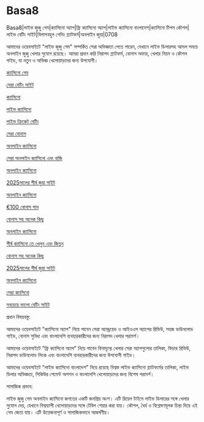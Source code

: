 # Basa8

Basa8|লাইভ জুজু গেম|ক্যাসিনো অ্যাপ|ফ্রি ক্যাসিনো অ্যাপ|লাইভ ক্যাসিনো বাংলাদেশ|ক্যাসিনো টিপস কৌশল|লাইভ বেটিং সাইট|বিলাসবহুল গেমিং প্ল্যাটফর্ম|অনলাইন জুয়া|0708

আমাদের ওয়েবসাইটে "লাইভ জুজু গেম" সম্পর্কিত সেরা অভিজ্ঞতা পেতে পারেন, যেখানে লাইভ ডিলারসহ আসল সময়ে অনলাইন জুজু খেলার সুযোগ রয়েছে। আমরা প্রদান করি নিরাপদ প্ল্যাটফর্ম, বোনাস অফার, খেলার নিয়ম ও কৌশল গাইড, যা নতুন ও অভিজ্ঞ খেলোয়াড়দের জন্য উপযোগী।

<a href="https://basa8pc.com/">ক্যাসিনো গেম</a>

<a href="https://basa8pc.net/">সেরা বেটিং সাইট</a>

<a href="https://basa8live.com/">ক্যাসিনো</a>

<a href="https://basa8live.net/">লাইভ ক্যাসিনো</a>

<a href="https://basa8uk.com/">লাইভ ক্রিকেট বেটিং</a>

<a href="https://basa8uk.net/">সেরা বোনাস</a>

<a href="https://basa8hub.com/">অনলাইন ক্যাসিনো</a>

<a href="https://basa8hub.net/">সেরা অনলাইন ক্যাসিনো এবং বাজি</a>

<a href="https://basa8hub.com/">অনলাইন ক্যাসিনো</a>

<a href="https://basa8now.com/">2025সালের শীর্ষ জুয়া সাইট</a>

<a href="https://basa8now.net/">অনলাইন ক্যাসিনো </a>

<a href="https://basa8pro.com/">€100 বোনাস পান</a>

<a href="https://basa8pro.net/">বোনাস সহ অনেক কিছু</a>

<a href="https://basa8vip.net/">অনলাইন ক্যাসিনো</a>

<a href="https://basa8us.net/">শীর্ষ ক্যাসিনো তে খেলুন এবং জিতুন</a>

<a href="https://basa8pro.net/">বোনাস সহ অনেক কিছু</a>

<a href="https://basa8now.com/">2025সালের শীর্ষ জুয়া সাইট</a>

<a href="https://basa8now.net/">অনলাইন ক্যাসিনো </a>

<a href="https://basa8vip.com/">সেরা ক্যাসিনো</a>

<a href="https://basa8us.com/">সবচেয়ে ভালো বেটিং সাইট</a>

প্রধান বিষয়বস্তু:

আমাদের ওয়েবসাইটে "ক্যাসিনো অ্যাপ" নিয়ে পাবেন সেরা অ্যান্ড্রয়েড ও আইওএস অ্যাপের রিভিউ, সহজ ডাউনলোড গাইড, বোনাস সুবিধা এবং বাংলাদেশি ব্যবহারকারীদের জন্য নিরাপদ খেলার পরামর্শ।

আমাদের ওয়েবসাইটে "ফ্রি ক্যাসিনো অ্যাপ" নিয়ে পাবেন বিনামূল্যে খেলার সেরা অ্যাপগুলোর তালিকা, ফিচার রিভিউ, নিরাপদ ডাউনলোড লিংক এবং বাংলাদেশি ব্যবহারকারীদের জন্য উপযোগী গাইড।

আমাদের ওয়েবসাইটে "লাইভ ক্যাসিনো বাংলাদেশ" নিয়ে রয়েছে বিশ্বস্ত লাইভ ক্যাসিনো প্ল্যাটফর্মের তালিকা, লাইভ ডিলার অভিজ্ঞতা, সিকিউর পেমেন্ট অপশন ও বাংলাদেশি খেলোয়াড়দের জন্য বিশেষ পরামর্শ।

সামাজিক প্রভাব:

লাইভ জুজু গেম অনলাইন ক্যাসিনো জগতের একটি জনপ্রিয় অংশ। এটি রিয়েল টাইমে লাইভ ডিলারের সঙ্গে খেলার সুযোগ দেয়, যেখানে বিশ্বব্যাপী খেলোয়াড়দের সঙ্গে টেবিল শেয়ার করা যায়। কৌশল, ধৈর্য ও বিশ্লেষণমূলক চিন্তা দিয়ে এই গেম জেতা যায়। এটি উত্তেজনাপূর্ণ ও সামাজিকভাবে আকর্ষণীয়।
